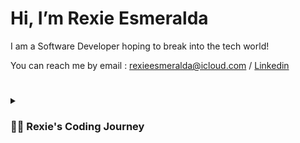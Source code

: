 # Hi, I’m Rexie Esmeralda

I am a Software Developer hoping to break into the tech world!

You can reach me by email : rexieesmeralda@icloud.com / [Linkedin](https://www.linkedin.com/in/rexieesmeralda/)
  
#

<details>
 <summary><h3>👨‍💻 Rexie's Coding Journey</h3></summary>
   I started my coding journey after leaving the U.S Navy. Although it is a very lengthy story, in short I now wanted to pursue a career that is more inline of my interests which is becoming a Software Developer. With little to no coding knowledge I sought for guidance and before applying to colleges to pursuit my degree I have found a Coding BootCamp named CodeFellows. From there I started from the ground up and it brought me to where I am today. I am passionate of the technology that is being built and the knowledge that goes behind the scenes and wish that one day I'll be able to contribute to that technology.
   
#
  
### 🧰 Languages and Tools

<img align="left" alt="Java" width="30px" style="padding-right:10px;" src="https://cdn.jsdelivr.net/gh/devicons/devicon/icons/java/java-original.svg"/>
<img align="left" alt="JavaScript" width="30px" style="padding-right:10px;" src="https://cdn.jsdelivr.net/gh/devicons/devicon/icons/javascript/javascript-plain.svg" />
<img align="left" alt="HTML" width="30px" style="padding-right:10px;" src="https://cdn.jsdelivr.net/gh/devicons/devicon/icons/html5/html5-plain.svg" />
<img align="left" alt="CSS" width="30px" style="padding-right:10px;" src="https://cdn.jsdelivr.net/gh/devicons/devicon/icons/css3/css3-plain.svg" />
<img align="left" alt="Git" width="30px" style="padding-right:10px;" src="https://cdn.jsdelivr.net/gh/devicons/devicon/icons/git/git-original.svg" />
<img align="left" alt="React" width="30px" style="padding-right:10px;" src="https://cdn.jsdelivr.net/gh/devicons/devicon/icons/react/react-original.svg" />
<img align="left" alt="NodeJS" width="30px" style="padding-right:10px;" src="https://cdn.jsdelivr.net/gh/devicons/devicon/icons/nodejs/nodejs-original.svg" />
<img align="left" alt="GitHub" width="30px" style="padding-right:10px;" src="https://cdn.jsdelivr.net/gh/devicons/devicon/icons/github/github-original.svg" />
<br />

#

### 📊 Stats

![Rexie's GitHub stats](https://github-readme-stats.vercel.app/api?username=esmerexie&show_icons=true&theme=moltack)

<!---
esmerexie/esmerexie is a ✨ special ✨ repository because its `README.md` (this file) appears on your GitHub profile.
You can click the Preview link to take a look at your changes.
--->
